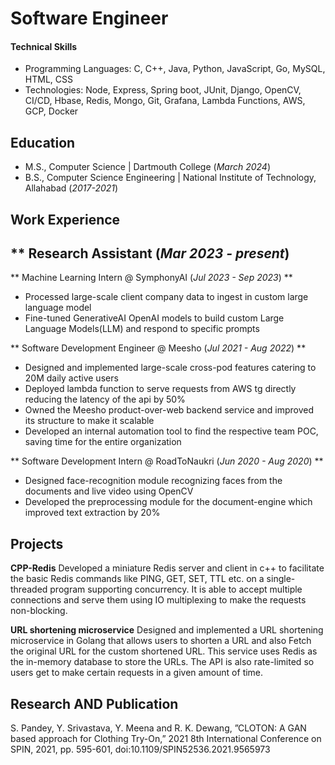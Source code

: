 # Software Engineer
#### Technical Skills
- Programming Languages: C, C++, Java, Python, JavaScript, Go, MySQL, HTML, CSS
- Technologies: Node, Express, Spring boot, JUnit, Django, OpenCV, CI/CD, Hbase, Redis, Mongo, Git, Grafana, Lambda Functions, AWS, GCP, Docker

## Education						       		
- M.S., Computer Science	| Dartmouth College (_March 2024_)	 			        		
- B.S., Computer Science Engineering | National Institute of Technology, Allahabad (_2017-2021_)

## Work Experience
** Research Assistant (_Mar 2023 - present_)
- 

** Machine Learning Intern @ SymphonyAI (_Jul 2023 - Sep 2023_) **
- Processed large-scale client company data to ingest in custom large language model
- Fine-tuned GenerativeAI OpenAI models to build custom Large Language Models(LLM) and respond to specific prompts

** Software Development Engineer @ Meesho (_Jul 2021 - Aug 2022_) **
- Designed and implemented large-scale cross-pod features catering to 20M daily active users
- Deployed lambda function to serve requests from AWS tg directly reducing the latency of the api by 50%
- Owned the Meesho product-over-web backend service and improved its structure to make it scalable
- Developed an internal automation tool to find the respective team POC, saving time for the entire organization

** Software Development Intern @ RoadToNaukri (_Jun 2020 - Aug 2020_) **
- Designed face-recognition module recognizing faces from the documents and live video using OpenCV
- Developed the preprocessing module for the document-engine which improved text extraction by 20%

## Projects
**CPP-Redis** Developed a miniature Redis server and client in c++ to facilitate the basic Redis commands like PING, GET, SET, TTL etc. on a single-threaded program supporting concurrency. It is able to accept multiple connections and serve them using IO multiplexing to make the requests non-blocking.

**URL shortening microservice** Designed and implemented a URL shortening microservice in Golang that allows users to shorten a URL and also Fetch the original URL for the custom shortened URL. This service uses Redis as the in-memory database to store the URLs. The API is also rate-limited so users get to make certain requests in a given amount of time.

## Research AND Publication
S. Pandey, Y. Srivastava, Y. Meena and R. K. Dewang, ”CLOTON: A GAN based approach for Clothing Try-On,” 2021 8th International Conference on SPIN, 2021, pp. 595-601, doi:10.1109/SPIN52536.2021.9565973
